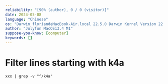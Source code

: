 ```yaml
---
reliability: "[90% (author), 0 / 0 (visitor)]"
date: 2024-05-08
language: "Chinese"
os: "Darwin floriandeMacBook-Air.local 22.5.0 Darwin Kernel Version 22.5.0: Mon Apr 24 20:53:44 PDT 2023; root:xnu-8796.121.2~5/RELEASE_ARM64_T8103 arm64"
author: "Julyfun MacOS13.4 M1"
suppose-you-know: [computer]
keywords: []
---
```


# Filter lines starting with k4a

```
xxx | grep -v "^/k4a"
```

